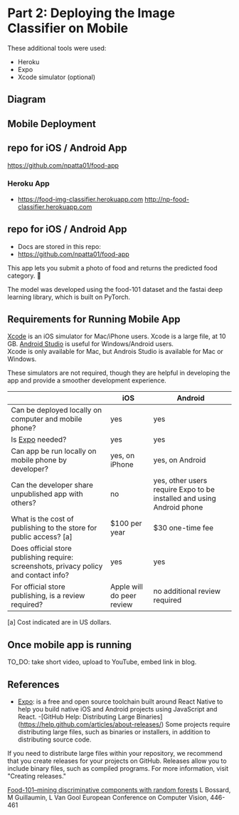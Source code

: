 # Part 2:  Deploying the Image Classifier on Mobile

These additional tools were used:
- Heroku
- Expo
- Xcode simulator (optional)

## Diagram


## Mobile Deployment 
## repo for iOS / Android App
https://github.com/npatta01/food-app

 
### Heroku App

- https://food-img-classifier.herokuapp.com
http://np-food-classifier.herokuapp.com



 


## repo for iOS / Android App
- Docs are stored in this repo:
- https://github.com/npatta01/food-app


This app lets you submit a photo of food and returns the predicted food category.  :pizza:

The model was developed using the food-101 dataset and the fastai deep learning library, which is built on PyTorch.

## Requirements for Running Mobile App

[Xcode](https://developer.apple.com/xcode/)  is an iOS simulator for Mac/iPhone users.  Xcode is a large file, at 10 GB.  [Android Studio](https://developer.android.com/studio/) is useful for Windows/Android users.  
Xcode is only available for Mac, but Androis Studio is available for Mac or Windows.  

These simulators are not required, though they are helpful in developing the app and provide a smoother development experience.  

|                                                       | iOS                       | Android                                    |
|-------------------------------------------------------|---------------------------|--------------------------------------------|
| Can be deployed locally on computer and mobile phone? | yes                       | yes                                        |
| Is [Expo](https://expo.io/) needed?                   | yes                       | yes                                        |
| Can app be run locally on mobile phone by developer?  | yes, on iPhone            | yes, on Android                            |
| Can the developer share unpublished app with others?  | no                        | yes, other users require Expo to be installed and using Android phone |
| What is the cost of publishing to the store for public access? [a]| $100 per year | $30 one-time fee                           |
| Does official store publishing require: screenshots, privacy policy and contact info?  | yes                       | yes       |
| For official store publishing, is a review required?  | Apple will do peer review | no additional review required              |
[a] Cost indicated are in US dollars.


## Once mobile app is running
TO_DO:  take short video, upload to YouTube, embed link in blog.



## References
- [Expo](https://expo.io/): is a free and open source toolchain built around React Native to help you build native iOS and Android projects using JavaScript and React.
-[GitHub Help: Distributing Large Binaries] (https://help.github.com/articles/about-releases/) Some projects require distributing large files, such as binaries or installers, in addition to distributing source code.

If you need to distribute large files within your repository, we recommend that you create releases for your projects on GitHub. Releases allow you to include binary files, such as compiled programs. For more information, visit "Creating releases."

[Food-101–mining discriminative components with random forests](https://link.springer.com/chapter/10.1007%2F978-3-319-10599-4_29)
L Bossard, M Guillaumin, L Van Gool
European Conference on Computer Vision, 446-461
